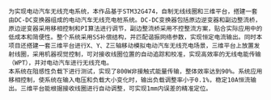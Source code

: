     为实现电动汽车无线充电系统，本作品基于STM32G474，自制无线线圈和三维平台，搭建一套由DC-DC变换器组成的电动汽车无线充电桩系统。DC-DC变换器包括原边逆变器和副边整流桥，原边逆变器采用移相控制和PI算法进行调节，副边整流桥采用不控整流方案，贴合实际应用中的低成本和简便性。整个系统采用SS补偿结构，并匹配谐振网络参数，实现恒定电流输出。同时本项目还搭建一套三维平台进行X、Y、Z三轴移动模拟电动汽车无线充电场景，三维平台上放置发射线圈，采用机器视觉控制，可对接收线圈位置的自动追踪和校准，实现高效率的无线电能传输（WPT），并对电动汽车进行无线充电。
    本系统在阻感性负载下进行测试，实现了800W非接触式能量传输，整体效率达到90%。系统应用移相控制，使系统在输入电压和负载大小变化时，输出负载调整率小于0.1%，稳定10A恒流输出。三维平台能根据接收线圈进行自动调整，可实现1mm内误差的精准定位。
